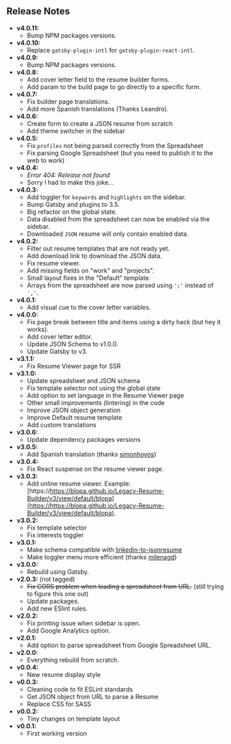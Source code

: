 ## Release Notes
- **v4.0.11:**
  - Bump NPM packages versions.
- **v4.0.10:**
  - Replace `gatsby-plugin-intl` for `gatsby-plugin-react-intl`.
- **v4.0.9:**
  - Bump NPM packages versions.
- **v4.0.8:**
  - Add cover letter field to the resume builder forms.
  - Add param to the build page to go directly to a specific form.
- **v4.0.7:**
  - Fix builder page translations.
  - Add more Spanish translations (Thanks Leandro).
- **v4.0.6:**
  - Create form to create a JSON resume from scratch
  - Add theme switcher in the sidebar
- **v4.0.5:**
  - Fix `profiles` not being parsed correctly from the Spreadsheet
  - Fix parsing Google Spreadsheet (but you need to publish it to the web to work)
- **v4.0.4:**
  - *Error 404: Release not found*
  - Sorry I had to make this joke...
- **v4.0.3:**
  - Add toggler for `keywords` and `highlights` on the sidebar.
  - Bump Gatsby and plugins to 3.5.
  - Big refactor on the global state.
  - Data disabled from the spreadsheet can now be enabled via the sidebar.
  - Downloaded `JSON` resume will only contain enabled data.
- **v4.0.2:**
  - Filter out resume templates that are not ready yet.
  - Add download link to download the JSON data.
  - Fix resume viewer.
  - Add missing fields on "work" and "projects".
  - Small layout fixes in the "Default" template.
  - Arrays from the spreadsheet are now parsed using `';'` instead of `','`.
- **v4.0.1:**
    - Add visual cue to the cover letter variables.
- **v4.0.0:**
    - Fix page break between title and items using a dirty hack (but hey it works).
    - Add cover letter editor.
    - Update JSON Schema to v1.0.0.
    - Update Gatsby to v3.
- **v3.1.1:**
    - Fix Resume Viewer page for SSR
- **v3.1.0:**
    - Update spreadsheet and JSON schema
    - Fix template selector not using the global state
    - Add option to set language in the Resume Viewer page
    - Other small improvements (lintering) in the code
    - Improve JSON object generation
    - Improve Default resume template
    - Add custom translations
- **v3.0.6:**
    - Update dependency packages versions
- **v3.0.5:**
    - Add Spanish translation (thanks [simonhoyos](https://github.com/simonhoyos))
- **v3.0.4:**
    - Fix React suspense on the resume viewer page.
- **v3.0.3:**
    - Add online resume viewer. Example: [https://https://blopa.github.io/Legacy-Resume-Builder/v3/view/default/blopa](https://https://blopa.github.io/Legacy-Resume-Builder/v3/view/default/blopa).
- **v3.0.2:**
    - Fix template selector
    - Fix interests toggler
- **v3.0.1:**
    - Make schema compatible with [linkedin-to-jsonresume](https://github.com/joshuatz/linkedin-to-jsonresume)
    - Make toggler menu more efficient (thanks [milenagd](https://github.com/milenagd))
- **v3.0.0:**
    - Rebuild using Gatsby.
- **v2.0.3:** (not tagged)
    - ~~Fix CORS problem when loading a spreadsheet from URL.~~ (still trying to figure this one out)
    - Update packages.
    - Add new ESlint rules.
- **v2.0.2:**
    - Fix printing issue when sidebar is open.
    - Add Google Analytics option.
- **v2.0.1:**
    - Add option to parse spreadsheet from Google Spreadsheet URL.
- **v2.0.0:**
    - Everything rebuild from scratch.
- **v0.0.4:**
    - New resume display style
- **v0.0.3:**
    - Cleaning code to fit ESLint standards
    - Get JSON object from URL to parse a Resume
    - Replace CSS for SASS
- **v0.0.2:**
    - Tiny changes on template layout
- **v0.0.1:**
    - First working version
